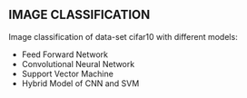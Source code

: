 ## IMAGE CLASSIFICATION
Image classification of data-set cifar10 with different models:
- Feed Forward Network
- Convolutional Neural Network
- Support Vector Machine
- Hybrid Model of CNN and SVM